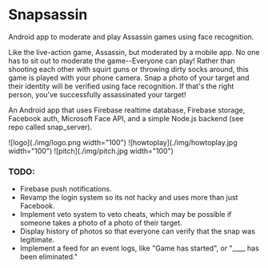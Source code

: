 # Snapsassin

Android app to moderate and play Assassin games using face recognition.

Like the live-action game, Assassin, but moderated by a mobile app. No one has to sit out to moderate the game--Everyone can play! Rather than shooting each other with squirt guns or throwing dirty socks around, this game is played with your phone camera. Snap a photo of your target and their identity will be verified using face recognition. If that's the right person, you've successfully assassinated your target!

An Android app that uses Firebase realtime database, Firebase storage, Facebook auth, Microsoft Face API, and a simple Node.js backend (see repo called snap_server).

![logo](./img/logo.png width="100")
![howtoplay](./img/howtoplay.jpg width="100")
![pitch](./img/pitch.jpg width="100")

### TODO:
- Firebase push notifications.
- Revamp the login system so its not hacky and uses more than just Facebook.
- Implement veto system to veto cheats, which may be possible if someone takes a photo of a photo of their target.
- Display history of photos so that everyone can verify that the snap was legitimate.
- Implement a feed for an event logs, like "Game has started", or "____ has been eliminated."